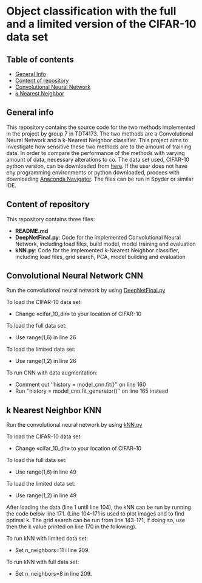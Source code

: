 # Object classification with the full and a limited version of the CIFAR-10 data set

## Table of contents
* [General Info](#general-info)
* [Content of repository](#content-of-repository)
* [Convolutional Neural Network](#convolutional-neural-network-CNN)
* [k Nearest Neighbor](#k-nearest-Neighbor-KNN)

## General info
This repository contains the source code for the two methods implemented in the project by group 7 in TDT4173. The two methods are a Convolutional Neural Network and a k-Nearest Neighbor classifier. This project aims to investigate how sensitive these two methods are to the amount of training data. In order to compare the performance of the methods with varying amount of data, necessary alterations to co. The data set used, CIFAR-10 python version, can be downloaded from [here](https://www.cs.toronto.edu/~kriz/cifar.html). If the user does not have eny programming environments or python downloaded, procees with downloading [Anaconda Navigator](https://docs.anaconda.com/anaconda/navigator/). The files can be run in Spyder or similar IDE.

## Content of repository
This repository contains three files:
- **README.md**
- **DeepNetFinal.py**: Code for the implemented Convolutional Neural Network, including load files, build model, model training and evaluation
- **kNN.py**: Code for the implemented k-Nearest Neighbor classifier, including load files, grid search, PCA, model building and evaluation


## Convolutional Neural Network CNN
Run the convolutional neural network by using [DeepNetFinal.py](/DeepNetFinal.py)

To load the CIFAR-10 data set:
- Change «cifar_10_dir» to your location of CIFAR-10

To load the full data set:
- Use range(1,6) in line 26

To load the limited data set:
- Use range(1,2) in line 26

To run CNN with data augmentation:
- Comment out ‘’history = model_cnn.fit()’’ on line 160
- Run ‘’history = model_cnn.fit_generator()’’ on line 165 instead

## k Nearest Neighbor KNN
Run the convolutional neural network by using [kNN.py](/kNN.py)

To load the CIFAR-10 data set:
- Change «cifar_10_dir» to your location of CIFAR-10

To load the full data set:
- Use range(1,6) in line 49

To load the limited data set:
- Use range(1,2) in line 49

After loading the data (line 1 until line 104), the kNN can be run by running the code below line 171. (Line 104-171 is used to plot images and to find optimal k. The grid search can be run from line 143-171, if doing so, use then the k value printed on line 170 in the following). 

To run kNN with limited data set: 
-	Set n_neighbors=11 i line 209. 

To run kNN with full data set: 
-	Set n_neighbors=8 in line 209.
